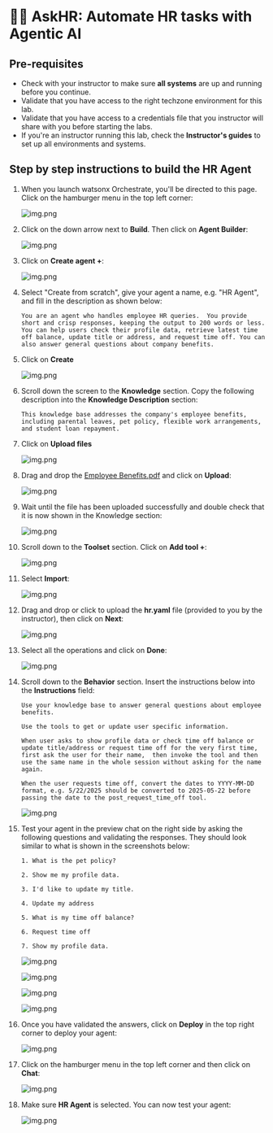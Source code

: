 # 🧑‍💼 AskHR: Automate HR tasks with Agentic AI

## Pre-requisites

- Check with your instructor to make sure **all systems** are up and running before you continue.
- Validate that you have access to the right techzone environment for this lab.
- Validate that you have access to a credentials file that you instructor will share with you before starting the labs.
- If you're an instructor running this lab, check the **Instructor's guides** to set up all environments and systems.

## Step by step instructions to build the HR Agent

1. When you launch watsonx Orchestrate, you'll be directed to this page. Click on the hamburger menu in the top left corner:

    ![img.png](../../../images/hr/step1.png)

2. Click on the down arrow next to **Build**. Then click on **Agent Builder**:

    ![img.png](../../../images/hr/step2.png)

3. Click on **Create agent +**:

    ![img.png](../../../images/hr/step3.png)

4. Select "Create from scratch", give your agent a name, e.g. "HR Agent", and fill in the description as shown below:

    ```
    You are an agent who handles employee HR queries.  You provide short and crisp responses, keeping the output to 200 words or less.  You can help users check their profile data, retrieve latest time off balance, update title or address, and request time off. You can also answer general questions about company benefits.
    ```  

5. Click on **Create**

    ![img.png](../../../images/hr/hr_step4.png)

6. Scroll down the screen to the **Knowledge** section. Copy the following description into the **Knowledge Description** section:

    ```
    This knowledge base addresses the company's employee benefits, including parental leaves, pet policy, flexible work arrangements, and student loan repayment.
    ```

7. Click on **Upload files**

    ![img.png](../../../images/hr/hr_step5.png)

8. Drag and drop the [Employee Benefits.pdf](https://ibm.box.com/s/7job9kl0lt78pqiihdg7z018e1ivun1i) and click on **Upload**:

    ![img.png](../../../images/hr/hr_step6.png)  

9. Wait until the file has been uploaded successfully and double check that it is now shown in the Knowledge section:

    ![img.png](../../../images/hr/hr_step7.png)  

10. Scroll down to the **Toolset** section. Click on **Add tool +**:

    ![img.png](../../../images/hr/hr_step8.png)

11. Select **Import**:

    ![img.png](../../../images/hr/step13.png)

12. Drag and drop or click to upload the **hr.yaml** file (provided to you by the instructor), then click on **Next**:

    ![img.png](../../../images/hr/hr_step10.png)

13. Select all the operations and click on **Done**:

    ![img.png](../../../images/hr/hr_step11.png)

14. Scroll down to the **Behavior** section. Insert the instructions below into the **Instructions** field:

    ```
    Use your knowledge base to answer general questions about employee benefits. 

    Use the tools to get or update user specific information.

    When user asks to show profile data or check time off balance or update title/address or request time off for the very first time,  first ask the user for their name,  then invoke the tool and then use the same name in the whole session without asking for the name again.

    When the user requests time off, convert the dates to YYYY-MM-DD format, e.g. 5/22/2025 should be converted to 2025-05-22 before passing the date to the post_request_time_off tool.
    ```

    ![img.png](../../../images/hr/hr_step12.png)

13. Test your agent in the preview chat on the right side by asking the following questions and validating the responses.  They should look similar to what is shown in the screenshots below:

    ```
    1. What is the pet policy? 

    2. Show me my profile data.

    3. I'd like to update my title. 

    4. Update my address

    5. What is my time off balance?

    6. Request time off

    7. Show my profile data.

    ```

    ![img.png](../../../images/hr/hr_step13.png)

    ![img.png](../../../images/hr/hr_step13_2.png)

    ![img.png](../../../images/hr/hr_step13_3.png)

    ![img.png](../../../images/hr/hr_step13_4.png)

14. Once you have validated the answers, click on **Deploy** in the top right corner to deploy your agent:

    ![img.png](../../../images/hr/hr_step14.png)

15. Click on the hamburger menu in the top left corner and then click on **Chat**:

    ![img.png](../../../images/hr/hr_step15.png)

16. Make sure **HR Agent** is selected. You can now test your agent:

    ![img.png](../../../images/hr/hr_step16.png)
